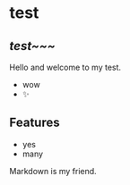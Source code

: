 # test
## _test~~~_

Hello and welcome to my test.

- wow
- ✨

## Features

- yes
- many

Markdown is my friend.
